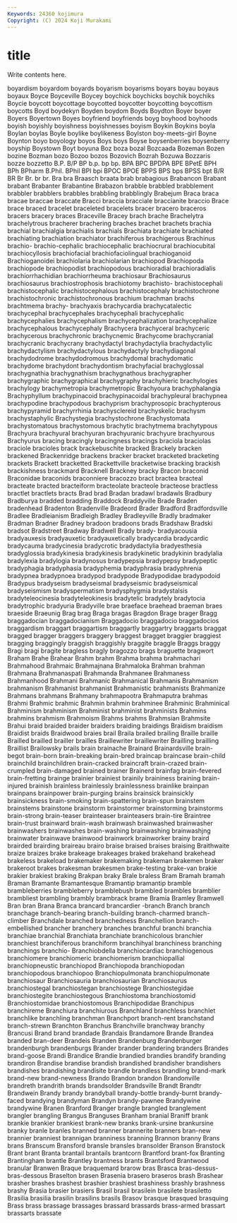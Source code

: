 ```yaml
---
Keywords: 24360 kojimura
Copyright: (C) 2024 Koji Murakami
---
```


# title

Write contents here.



boyardism boyardom boyards boyarism boyarisms boyars boyau boyaus boyaux
Boyce Boyceville Boycey boychick boychicks boychik boychiks Boycie boycott boycottage
boycotted boycotter boycotting boycottism boycotts Boyd boydekyn Boyden boydom Boyds
Boydton Boyer boyer Boyers Boyertown Boyes boyfriend boyfriends boyg boyhood
boyhoods boyish boyishly boyishness boyishnesses boyism Boykin Boykins boyla Boylan
boylas Boyle boylike boylikeness Boylston boy-meets-girl Boyne Boynton boyo boyology
boyos Boys boys Boyse boysenberries boysenberry boyship Boystown Boyt boyuna
Boz boza bozal Bozcaada Bozeman Bozen bozine Bozman bozo Bozoo
bozos Bozovich Bozrah Bozuwa Bozzaris bozze bozzetto B.P. B/P BP
b.p. bp bp. BPA BPC BPDPA BPE BPetE BPH BPh
BPharm B.Phil. BPhil BPI bpi BPOC BPOE BPPS BPS bps
BPSS bpt B/R BR Br Br. br br. Bra bra
Braasch braata brab brabagious Brabancon Brabant brabant Brabanter Brabantine Brabazon
brabble brabbled brabblement brabbler brabblers brabbles brabbling brabblingly Brabejum Braca
braca bracae braccae braccate Bracci braccia bracciale braccianite braccio Brace
brace braced bracelet braceleted bracelets bracer bracero braceros bracers bracery
braces Braceville Bracey brach brache Brachelytra brachelytrous bracherer brachering braches
brachet brachets brachia brachial brachialgia brachialis brachials Brachiata brachiate brachiated
brachiating brachiation brachiator brachiferous brachigerous Brachinus brachio- brachio-cephalic brachiocephalic brachiocrural
brachiocubital brachiocyllosis brachiofacial brachiofaciolingual brachioganoid Brachioganoidei brachiolaria brachiolarian brachiopod Brachiopoda
brachiopode brachiopodist brachiopodous brachioradial brachioradialis brachiorrhachidian brachiorrheuma brachiosaur Brachiosaurus brachiosaurus
brachiostrophosis brachiotomy brachisto- brachistocephali brachistocephalic brachistocephalous brachistocephaly brachistochrone brachistochronic brachistochronous
brachium brachman brachs brachtmema brachy- brachyaxis brachycardia brachycatalectic brachycephal brachycephales
brachycephali brachycephalic brachycephalies brachycephalism brachycephalization brachycephalize brachycephalous brachycephaly Brachycera brachyceral
brachyceric brachycerous brachychronic brachycnemic Brachycome brachycranial brachycranic brachycrany brachydactyl brachydactylia
brachydactylic brachydactylism brachydactylous brachydactyly brachydiagonal brachydodrome brachydodromous brachydomal brachydomatic brachydome
brachydont brachydontism brachyfacial brachyglossal brachygnathia brachygnathism brachygnathous brachygrapher brachygraphic brachygraphical
brachygraphy brachyhieric brachylogies brachylogy brachymetropia brachymetropic Brachyoura brachyphalangia Brachyphyllum brachypinacoid
brachypinacoidal brachypleural brachypnea brachypodine brachypodous brachyprism brachyprosopic brachypterous brachypyramid brachyrrhinia
brachysclereid brachyskelic brachysm brachystaphylic Brachystegia brachystochrone Brachystomata brachystomatous brachystomous brachytic
brachytmema brachytypous Brachyura brachyural brachyuran brachyuranic brachyure brachyurous Brachyurus bracing
bracingly bracingness bracings braciola braciolas braciole bracioles brack brackebuschite bracked
Brackely bracken brackened Brackenridge brackens bracker bracket bracketed bracketing brackets
Brackett bracketted Brackettville bracketwise bracking brackish brackishness brackmard Bracknell Brackney
bracky Bracon braconid Braconidae braconids braconniere bracozzo bract bractea bracteal
bracteate bracted bracteiform bracteolate bracteole bracteose bractless bractlet bractlets bracts
Brad brad Bradan bradawl bradawls Bradbury Bradburya bradded bradding Braddock
Braddyville Brade Braden bradenhead Bradenton Bradenville Bradeord Brader Bradford Bradfordsville
Bradlee Bradleianism Bradleigh Bradley Bradleyville Bradly bradmaker Bradman Bradner Bradney
bradoon bradoons brads Bradshaw Bradski bradsot Bradstreet Bradway Bradwell Brady
brady- bradyacousia bradyauxesis bradyauxetic bradyauxetically bradycardia bradycardic bradycauma bradycinesia bradycrotic
bradydactylia bradyesthesia bradyglossia bradykinesia bradykinesis bradykinetic bradykinin bradylalia bradylexia bradylogia
bradynosus bradypepsia bradypepsy bradypeptic bradyphagia bradyphasia bradyphemia bradyphrasia bradyphrenia bradypnea
bradypnoea bradypod bradypode Bradypodidae bradypodoid Bradypus bradyseism bradyseismal bradyseismic bradyseismical
bradyseismism bradyspermatism bradysphygmia bradystalsis bradyteleocinesia bradyteleokinesis bradytelic bradytely bradytocia bradytrophic
bradyuria Bradyville brae braeface braehead braeman braes braeside Braeunig Brag
brag Braga bragas Bragdon Brage brager Bragg braggadocian braggadocianism Braggadocio
braggadocio braggadocios braggardism braggart braggartism braggartly braggartry braggarts braggat bragged
bragger braggers braggery braggest bragget braggier braggiest bragging braggingly braggish
braggishly braggite braggle Braggs braggy Bragi bragi bragite bragless bragly
bragozzo brags braguette bragwort Braham Brahe Brahear Brahm brahm Brahma
brahma brahmachari Brahmahood Brahmaic Brahmajnana Brahmaloka Brahman brahman Brahmana Brahmanaspati
Brahmanda Brahmanee Brahmaness Brahmanhood Brahmani Brahmanic Brahmanical Brahmanis Brahmanism brahmanism
Brahmanist brahmanist Brahmanistic brahmanists Brahmanize Brahmans brahmans Brahmany brahmapootra Brahmaputra
brahmas Brahmi Brahmic brahmic Brahmin brahmin brahminee Brahminic Brahminical Brahminism
brahminism Brahminist brahminist brahminists Brahmins brahmins brahmism Brahmoism Brahms brahms
Brahmsian Brahmsite Brahui braid braided braider braiders braiding braidings Braidism
braidism Braidist braids Braidwood braies brail Braila brailed brailing Braille
braille Brailled brailled brailler brailles Braillewriter braillewriter Brailling brailling Braillist
Brailowsky brails brain brainache Brainard Brainardsville brain-begot brain-born brain-breaking brain-bred
braincap braincase brain-child brainchild brainchildren brain-cracked braincraft brain-crazed brain-crumpled brain-damaged
brained brainer Brainerd brainfag brain-fevered brain-fretting brainge brainier brainiest brainily
braininess braining brain-injured brainish brainless brainlessly brainlessness brainlike brainpan brainpans
brainpower brain-purging brains brainsick brainsickly brainsickness brain-smoking brain-spattering brain-spun brainstem
brainstems brainstone brainstorm brainstormer brainstorming brainstorms brain-strong brain-teaser brainteaser brainteasers
brain-tire Braintree brain-trust brainward brain-wash brainwash brainwashed brainwasher brainwashers brainwashes
brain-washing brainwashing brainwashjng brainwater brainwave brainwood brainwork brainworker brainy braird
brairded brairding braireau brairo braise braised braises braising Braithwaite braize
braizes brake brakeage brakeages braked brakehand brakehead brakeless brakeload brakemaker
brakemaking brakeman brakemen braker brakeroot brakes brakesman brakesmen brake-testing brake-van
brakie brakier brakiest braking Brakpan braky Brale braless Bram Bramah
bramah Braman Bramante Bramantesque Bramantip bramantip bramble brambleberries brambleberry bramblebush
brambled brambles bramblier brambliest brambling brambly brambrack brame Bramia Bramley
Bramwell Bran bran Brana Branca brancard brancardier -branch Branch branch
branchage branch-bearing branch-building branch-charmed branch-climber Branchdale branched branchedness Branchellion branch-embellished
brancher branchery branches branchful branchi branchia branchiae branchial Branchiata branchiate
branchicolous branchier branchiest branchiferous branchiform branchihyal branchiness branching branchings branchio-
Branchiobdella branchiocardiac branchiogenous branchiomere branchiomeric branchiomerism branchiopallial branchiopneustic branchiopod Branchiopoda
branchiopodan branchiopodous branchiopoo Branchiopulmonata branchiopulmonate branchiosaur Branchiosauria branchiosaurian Branchiosaurus branchiostegal
branchiostegan branchiostege Branchiostegidae branchiostegite branchiostegous Branchiostoma branchiostomid Branchiostomidae branchiostomous Branchipodidae
Branchipus branchireme Branchiura branchiurous Branchland branchless branchlet branchlike branchling branchman
Branchport branch-rent branchstand branch-strewn Branchton Branchus Branchville branchway branchy Brancusi
Brand brand brandade Brandais Brandamore Brande Brandea branded bran-deer Brandeis
Branden Brandenburg Brandenburger brandenburgh brandenburgs Brander brander brandering branders Brandes
brand-goose Brandi Brandice Brandie brandied brandies brandify branding brandiron Brandise
brandise brandish brandished brandisher brandishers brandishes brandishing brandisite brandle brandless
brandling brand-mark brand-new brand-newness Brando Brandon brandon Brandonville brandreth brandrith
brands brandsolder Brandsville Brandt Brandtr Brandwein Brandy brandy brandyball brandy-bottle
brandy-burnt brandy-faced brandying brandyman Brandyn brandy-pawnee Brandywine brandywine Branen Branford
Branger brangle brangled branglement brangler brangling Brangus Branguses Branham branial
Braniff brank brankie brankier brankiest brank-new branks brank-ursine brankursine branky
branle branles branned branner brannerite branners bran-new brannier branniest brannigan
branniness branning Brannon branny Brans brans Branscum Bransford bransle bransles
bransolder Branson Branstock Brant brant Branta brantail brantails brantcorn Brantford
brant-fox Branting Brantingham brantle Brantley brantness brants Brantsford Brantwood branular
Branwen Braque braquemard brarow bras Brasca bras-dessus-bras-dessous Braselton brasen Brasenia
brasero braseros brash Brashear brasher brashes brashest brashier brashiest brashiness
brashly brashness brashy Brasia brasier brasiers Brasil brasil brasilein brasilete
brasiletto Brasilia brasilia brasilin brasilins brasils Brasov brasque brasqued brasquing
Brass brass brassage brassages brassard brassards brass-armed brassart brassarts brassate
